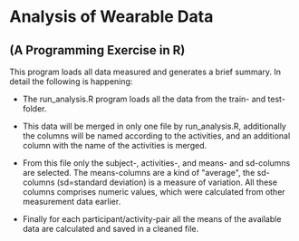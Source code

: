 Analysis of Wearable Data
=========================

## (A Programming Exercise in R)

This program loads all data measured and generates a brief
summary. In detail the following is happening:

* The run_analysis.R program loads all the data from the train-
and test-folder.

* This data will be merged in only one file by run_analysis.R,
additionally the columns will be named according to the 
activities, and an additional column with the name of the 
activities is merged.

* From this file only the subject-, activities-, and means- and
sd-columns are selected. The means-columns are a kind of "average",
the sd-columns (sd=standard deviation) is a measure of variation.
All these columns comprises numeric values, which were calculated
from other measurement data earlier.

* Finally for each participant/activity-pair all the means of the
available data are calculated and saved in a cleaned file.









